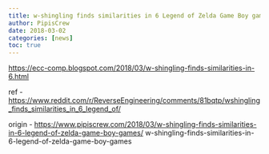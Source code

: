 ```yaml
---
title: w-shingling finds similarities in 6 Legend of Zelda Game Boy games
author: PipisCrew
date: 2018-03-02
categories: [news]
toc: true
---
```


https://ecc-comp.blogspot.com/2018/03/w-shingling-finds-similarities-in-6.html

ref - https://www.reddit.com/r/ReverseEngineering/comments/81bqtp/wshingling_finds_similarities_in_6_legend_of/

origin - https://www.pipiscrew.com/2018/03/w-shingling-finds-similarities-in-6-legend-of-zelda-game-boy-games/ w-shingling-finds-similarities-in-6-legend-of-zelda-game-boy-games